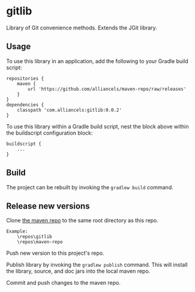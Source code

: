 # gitlib
Library of Git convenience methods. Extends the JGit library.

## Usage

To use this library in an application, add the following to your Gradle build script:

```
repositories {
    maven {
        url 'https://github.com/alliancels/maven-repo/raw/releases'
    }
}
dependencies {
    classpath 'com.alliancels:gitlib:0.0.2'
}
```

To use this library within a Gradle build script, nest the block above within the buildscript configuration block:

```
buildscript {
    ...
}
```

## Build

The project can be rebuilt by invoking the `gradlew build` command.

## Release new versions

Clone [the maven repo](https://github.com/alliancels/maven-repo) to the same root directory as this repo.

    Example:
        \repos\gitlib
        \repos\maven-repo

Push new version to this project's repo.

Publish library by invoking the `gradlew publish` command.  This will install the library, source, and doc jars into the
local maven repo.

Commit and push changes to the maven repo.
